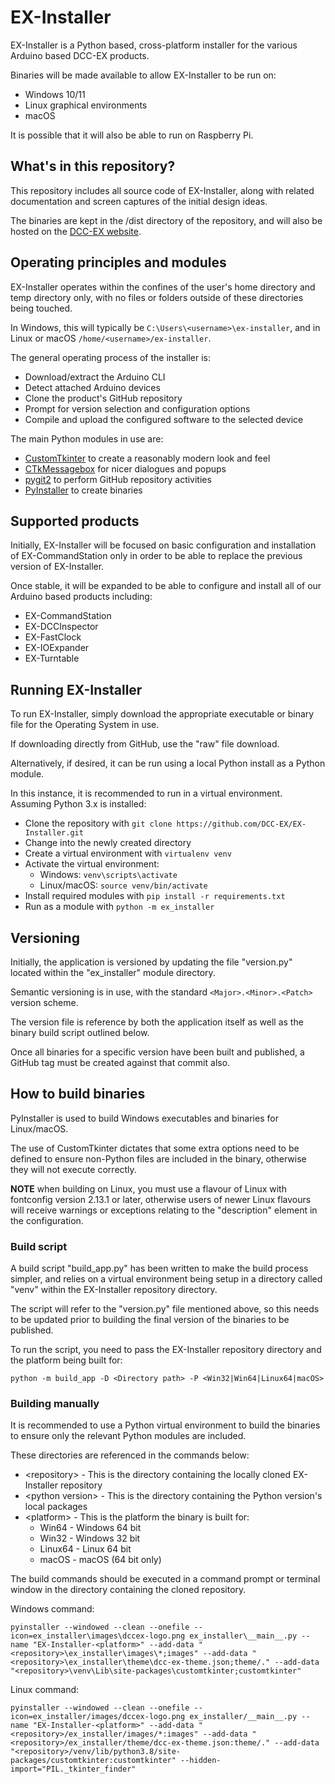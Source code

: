 # EX-Installer

EX-Installer is a Python based, cross-platform installer for the various Arduino based DCC-EX products.

Binaries will be made available to allow EX-Installer to be run on:

- Windows 10/11
- Linux graphical environments
- macOS

It is possible that it will also be able to run on Raspberry Pi.

## What's in this repository?

This repository includes all source code of EX-Installer, along with related documentation and screen captures of the initial design ideas.

The binaries are kept in the /dist directory of the repository, and will also be hosted on the [DCC-EX website](https://dcc-ex.com).

## Operating principles and modules

EX-Installer operates within the confines of the user's home directory and temp directory only, with no files or folders outside of these directories being touched.

In Windows, this will typically be `C:\Users\<username>\ex-installer`, and in Linux or macOS `/home/<username>/ex-installer`.

The general operating process of the installer is:

- Download/extract the Arduino CLI
- Detect attached Arduino devices
- Clone the product's GitHub repository
- Prompt for version selection and configuration options
- Compile and upload the configured software to the selected device

The main Python modules in use are:

- [CustomTkinter](https://customtkinter.tomschimansky.com/) to create a reasonably modern look and feel
- [CTkMessagebox](https://github.com/Akascape/CTkMessagebox) for nicer dialogues and popups
- [pygit2](https://www.pygit2.org/index.html) to perform GitHub repository activities
- [PyInstaller](https://pyinstaller.org/en/stable/index.html) to create binaries

## Supported products

Initially, EX-Installer will be focused on basic configuration and installation of EX-CommandStation only in order to be able to replace the previous version of EX-Installer.

Once stable, it will be expanded to be able to configure and install all of our Arduino based products including:

- EX-CommandStation
- EX-DCCInspector
- EX-FastClock
- EX-IOExpander
- EX-Turntable

## Running EX-Installer

To run EX-Installer, simply download the appropriate executable or binary file for the Operating System in use.

If downloading directly from GitHub, use the "raw" file download.

Alternatively, if desired, it can be run using a local Python install as a Python module.

In this instance, it is recommended to run in a virtual environment. Assuming Python 3.x is installed:

- Clone the repository with `git clone https://github.com/DCC-EX/EX-Installer.git`
- Change into the newly created directory
- Create a virtual environment with `virtualenv venv`
- Activate the virtual environment:
  - Windows: `venv\scripts\activate`
  - Linux/macOS: `source venv/bin/activate`
- Install required modules with `pip install -r requirements.txt`
- Run as a module with `python -m ex_installer`

## Versioning

Initially, the application is versioned by updating the file "version.py" located within the "ex_installer" module directory.

Semantic versioning is in use, with the standard `<Major>.<Minor>.<Patch>` version scheme.

The version file is reference by both the application itself as well as the binary build script outlined below.

Once all binaries for a specific version have been built and published, a GitHub tag must be created against that commit also.

## How to build binaries

PyInstaller is used to build Windows executables and binaries for Linux/macOS.

The use of CustomTkinter dictates that some extra options need to be defined to ensure non-Python files are included in the binary, otherwise they will not execute correctly.

**NOTE** when building on Linux, you must use a flavour of Linux with fontconfig version 2.13.1 or later, otherwise users of newer Linux flavours will receive warnings or exceptions relating to the "description" element in the configuration.

### Build script

A build script "build_app.py" has been written to make the build process simpler, and relies on a virtual environment being setup in a directory called "venv" within the EX-Installer repository directory.

The script will refer to the "version.py" file mentioned above, so this needs to be updated prior to building the final version of the binaries to be published.

To run the script, you need to pass the EX-Installer repository directory and the platform being built for:

```shell
python -m build_app -D <Directory path> -P <Win32|Win64|Linux64|macOS>
```

### Building manually

It is recommended to use a Python virtual environment to build the binaries to ensure only the relevant Python modules are included.

These directories are referenced in the commands below:

- \<repository\> - This is the directory containing the locally cloned EX-Installer repository
- \<python version\> - This is the directory containing the Python version's local packages
- \<platform\> - This is the platform the binary is built for:
  - Win64 - Windows 64 bit
  - Win32 - Windows 32 bit
  - Linux64 - Linux 64 bit
  - macOS - macOS (64 bit only)

The build commands should be executed in a command prompt or terminal window in the directory containing the cloned repository.

Windows command:

`pyinstaller --windowed --clean --onefile --icon=ex_installer\images\dccex-logo.png ex_installer\__main__.py --name "EX-Installer-<platform>" --add-data "<repository>\ex_installer\images\*;images" --add-data "<repository>\ex_installer\theme\dcc-ex-theme.json;theme/." --add-data "<repository>\venv\Lib\site-packages\customtkinter;customtkinter"`

Linux command:

`pyinstaller --windowed --clean --onefile --icon=ex_installer/images/dccex-logo.png ex_installer/__main__.py --name "EX-Installer-<platform>" --add-data "<repository>/ex_installer/images/*:images" --add-data "<repository>/ex_installer/theme/dcc-ex-theme.json:theme/." --add-data "<repository>/venv/lib/python3.8/site-packages/customtkinter:customtkinter" --hidden-import="PIL._tkinter_finder"`

